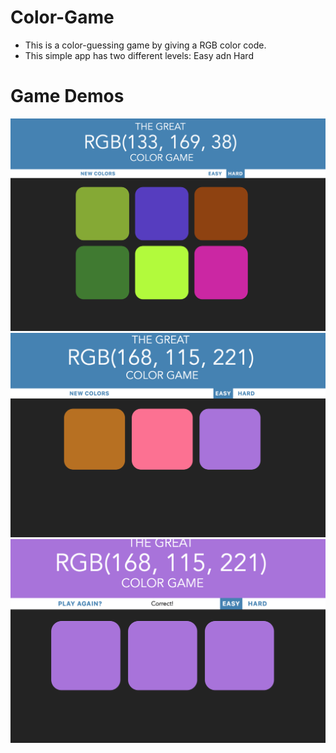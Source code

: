 # Color-Game
- This is a color-guessing game by giving a RGB color code.
- This simple app has two different levels: Easy adn Hard
# Game Demos 
![image-text](Demo_imgs/demo1.png)
![image-text](Demo_imgs/demo2.png)
![image-text](Demo_imgs/demo3.png)
